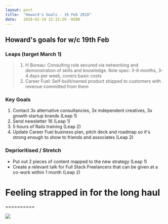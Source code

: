```yaml
---
layout: post
title:  "Howard's Goals - 19 Feb 2018"
date:   2018-02-19 15:15:29 -0500
---
```


## Howard's goals for w/c 19th Feb
  
### Leaps (target March 1)
> 1. H Bureau: Consulting role secured via networking and demonstration of skills and knowledge. Role spec: 3-6 months, 3-4 days per week, covers basic costs
> 2. Career Fuel: Self-built/owned product shipped to customers with revenue committed from them

  
### Key Goals

1. Contact 3x alternative consultancies, 3x independent creatives, 3x growth startup brands (Leap 1)
2. Send newsletter 16 (Leap 1)
3. 5 hours of Rails training (Leap 2)
4. Update Career Fuel business plan, pitch deck and roadmap so it's strong enough to show to friends and associates (Leap 2)

  
### Deprioritised / Stretch
- Put out 2 pieces of content mapped to the new strategy (Leap 1)
- Create a relevant talk for Full Stack Freelancers that can be given at a co-work within 1 month (Leap 2)



# Feeling strapped in for the long haul
==========

![](https://media.giphy.com/media/3o7TKNoDBphFIFZzva/giphy.gif)
